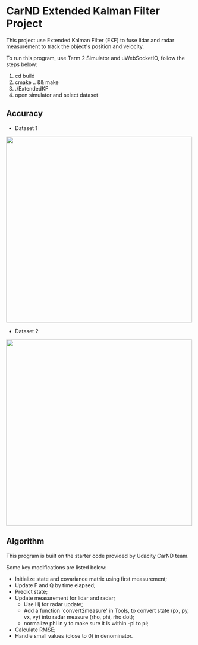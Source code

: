 # CarND Extended Kalman Filter Project

This project use Extended Kalman Filter (EKF) to fuse lidar and radar measurement to track the object's position and velocity.

To run this program, use Term 2 Simulator and uWebSocketIO, follow the steps below:

1. cd build
2. cmake .. && make
3. ./ExtendedKF
4. open simulator and select dataset

## Accuracy

* Dataset 1
<img src="https://github.com/jane212/CarND-Term2-EKF/blob/master/output%20images/dataset1.png" width="500">

* Dataset 2
<img src="https://github.com/jane212/CarND-Term2-EKF/blob/master/output%20images/dataset2.png" width="500">

## Algorithm

This program is built on the starter code provided by Udacity CarND team.

Some key modifications are listed below:

* Initialize state and covariance matrix using first measurement;
* Update F and Q by time elapsed;
* Predict state;
* Update measurement for lidar and radar; 
  * Use Hj for radar update;
  * Add a function 'convert2measure' in Tools, to convert state (px, py, vx, vy) into radar measure (rho, phi, rho dot);
  * normalize phi in y to make sure it is within -pi to pi;
* Calculate RMSE;
* Handle small values (close to 0) in denominator.

